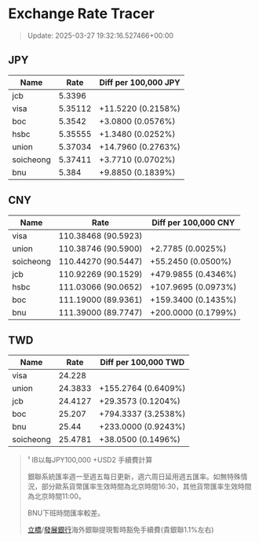 # Exchange Rate Tracer

> Update: 2025-03-27 19:32:16.527466+00:00

## JPY

| Name      |    Rate | Diff per 100,000 JPY   |
|-----------|---------|------------------------|
| jcb       | 5.3396  |                        |
| visa      | 5.35112 | +11.5220 (0.2158%)     |
| boc       | 5.3542  | +3.0800 (0.0576%)      |
| hsbc      | 5.35555 | +1.3480 (0.0252%)      |
| union     | 5.37034 | +14.7960 (0.2763%)     |
| soicheong | 5.37411 | +3.7710 (0.0702%)      |
| bnu       | 5.384   | +9.8850 (0.1839%)      |

## CNY

| Name      | Rate                | Diff per 100,000 CNY   |
|-----------|---------------------|------------------------|
| visa      | 110.38468	(90.5923) |                        |
| union     | 110.38746	(90.5900) | +2.7785 (0.0025%)      |
| soicheong | 110.44270	(90.5447) | +55.2450 (0.0500%)     |
| jcb       | 110.92269	(90.1529) | +479.9855 (0.4346%)    |
| hsbc      | 111.03066	(90.0652) | +107.9695 (0.0973%)    |
| boc       | 111.19000	(89.9361) | +159.3400 (0.1435%)    |
| bnu       | 111.39000	(89.7747) | +200.0000 (0.1799%)    |

## TWD

| Name      |    Rate | Diff per 100,000 TWD   |
|-----------|---------|------------------------|
| visa      | 24.228  |                        |
| union     | 24.3833 | +155.2764 (0.6409%)    |
| jcb       | 24.4127 | +29.3573 (0.1204%)     |
| boc       | 25.207  | +794.3337 (3.2538%)    |
| bnu       | 25.44   | +233.0000 (0.9243%)    |
| soicheong | 25.4781 | +38.0500 (0.1496%)     |


> ¹ IB以每JPY100,000 +USD2 手續費計算
>
> 銀聯系統匯率週一至週五每日更新，週六周日延用週五匯率。如無特殊情況，部分歐系貨幣匯率生效時間為北京時間16:30，其他貨幣匯率生效時間為北京時間11:00。
>
> BNU下班時間匯率較差。
>
> [立橋](https://www.wlbank.com.mo/uploads/ueditor/file/20181211/1544536513900230.pdf)/[發展銀行](https://www.mdb.com.mo/Service_Charges_20230728.pdf)海外銀聯提現暫時豁免手續費(貴銀聯1.1%左右)


